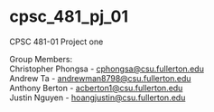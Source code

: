 # cpsc_481_pj_01
CPSC 481-01 Project one

Group Members: <br/>
Christopher Phongsa - cphongsa@csu.fullerton.edu <br/>
Andrew Ta - andrewman8798@csu.fullerton.edu <br/>
Anthony Berton - acberton1@csu.fullerton.edu <br/>
Justin Nguyen - hoangjustin@csu.fullerton.edu <br/>
